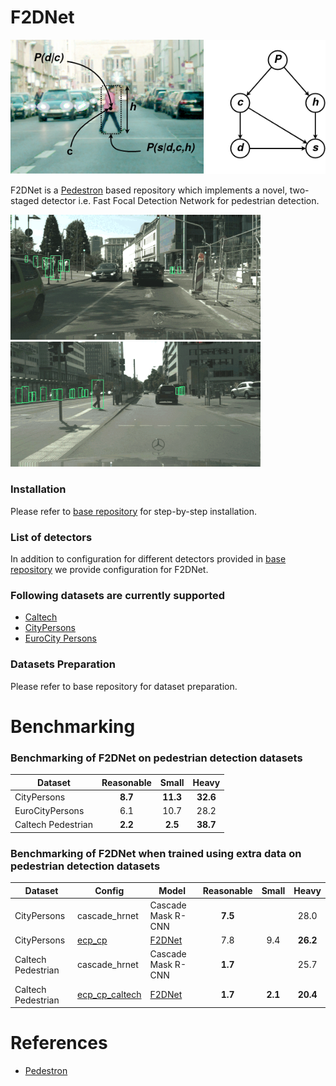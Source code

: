 # F2DNet

<img title="Frankfurt" src="gifs/gm.png" width="800" />

F2DNet is a [Pedestron](https://github.com/hasanirtiza/Pedestron) based repository which implements a novel, two-staged detector i.e. Fast Focal Detection Network for pedestrian detection.

<img title="Frankfurt" src="gifs/1.gif" width="400" /> <img title="Frankfurt" src="gifs/2.gif" width="400"/>

### Installation
Please refer to [base repository](https://github.com/hasanirtiza/Pedestron) for step-by-step installation. 

### List of detectors

In addition to configuration for different detectors provided in [base repository](https://github.com/hasanirtiza/Pedestron) we provide configuration for F2DNet.


### Following datasets are currently supported 
* [Caltech](http://www.vision.caltech.edu/Image_Datasets/CaltechPedestrians/)
* [CityPersons](https://github.com/cvgroup-njust/CityPersons)
* [EuroCity Persons](https://eurocity-dataset.tudelft.nl/)

### Datasets Preparation
Please refer to base repository for dataset preparation.


# Benchmarking 
### Benchmarking of F2DNet on pedestrian detection datasets
| Dataset            | Reasonable |  Small   |  Heavy   | 
|--------------------|:----------:|:--------:|:--------:|
| CityPersons        |  **8.7**   | **11.3** | **32.6** | 
| EuroCityPersons    |    6.1     |   10.7   |   28.2   | 
| Caltech Pedestrian |  **2.2**   | **2.5**  | **38.7** |

### Benchmarking of F2DNet when trained using extra data on pedestrian detection datasets
| Dataset            | Config                                                                                                       | Model                                                                                        | Reasonable |  Small  |  Heavy   | 
|--------------------|--------------------------------------------------------------------------------------------------------------|----------------------------------------------------------------------------------------------|:----------:|:-------:|:--------:|
| CityPersons        | cascade_hrnet | Cascade Mask R-CNN                                                                           |  **7.5**   |        |   28.0   |
| CityPersons        | [ecp_cp](https://github.com/AbdulHannanKhan/F2DNet/blob/master/configs/f2dnet/cp/ecp_sup.py)                 | [F2DNet](https://drive.google.com/file/d/1IrwvdLtpOjUpmz2_IXWENbVNAQtEZKn-/view?usp=sharing) |    7.8     |   9.4   | **26.2** |
| Caltech Pedestrian | cascade_hrnet | Cascade Mask R-CNN                                                                           |  **1.7**   |        |   25.7   |
| Caltech Pedestrian | [ecp_cp_caltech](https://github.com/AbdulHannanKhan/F2DNet/blob/master/configs/f2dnet/caltech/ecp_cp_sup.py) | [F2DNet](https://drive.google.com/file/d/1DzcKR-tKy-Oa6uVoiYUt_q_7h5iwwCeh/view?usp=sharing)                                                                                   |  **1.7**   | **2.1** | **20.4** |


# References
* [Pedestron](https://openaccess.thecvf.com/content/CVPR2021/papers/Hasan_Generalizable_Pedestrian_Detection_The_Elephant_in_the_Room_CVPR_2021_paper.pdf)
